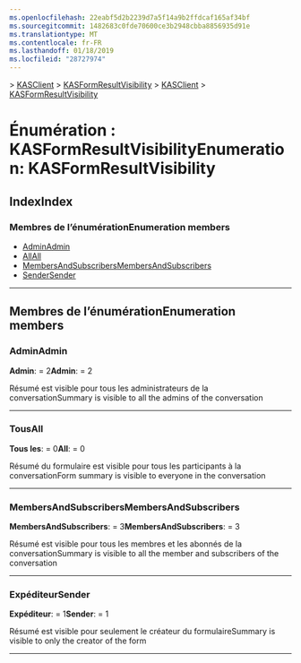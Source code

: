 ```yaml
---
ms.openlocfilehash: 22eabf5d2b2239d7a5f14a9b2ffdcaf165af34bf
ms.sourcegitcommit: 1482683c0fde70600ce3b2948cbba8856935d91e
ms.translationtype: MT
ms.contentlocale: fr-FR
ms.lasthandoff: 01/18/2019
ms.locfileid: "28727974"
---
```

<span data-ttu-id="84250-101">[](../README.md) > [KASClient](../modules/kasclient.md) > [KASFormResultVisibility](../enums/kasclient.kasformresultvisibility.md)</span><span class="sxs-lookup"><span data-stu-id="84250-101">[](../README.md) > [KASClient](../modules/kasclient.md) > [KASFormResultVisibility](../enums/kasclient.kasformresultvisibility.md)</span></span>

# <a name="enumeration-kasformresultvisibility"></a><span data-ttu-id="84250-102">Énumération : KASFormResultVisibility</span><span class="sxs-lookup"><span data-stu-id="84250-102">Enumeration: KASFormResultVisibility</span></span>

## <a name="index"></a><span data-ttu-id="84250-103">Index</span><span class="sxs-lookup"><span data-stu-id="84250-103">Index</span></span>

### <a name="enumeration-members"></a><span data-ttu-id="84250-104">Membres de l’énumération</span><span class="sxs-lookup"><span data-stu-id="84250-104">Enumeration members</span></span>

* [<span data-ttu-id="84250-105">Admin</span><span class="sxs-lookup"><span data-stu-id="84250-105">Admin</span></span>](kasclient.kasformresultvisibility.md#admin)
* [<span data-ttu-id="84250-106">All</span><span class="sxs-lookup"><span data-stu-id="84250-106">All</span></span>](kasclient.kasformresultvisibility.md#all)
* [<span data-ttu-id="84250-107">MembersAndSubscribers</span><span class="sxs-lookup"><span data-stu-id="84250-107">MembersAndSubscribers</span></span>](kasclient.kasformresultvisibility.md#membersandsubscribers)
* [<span data-ttu-id="84250-108">Sender</span><span class="sxs-lookup"><span data-stu-id="84250-108">Sender</span></span>](kasclient.kasformresultvisibility.md#sender)

---

## <a name="enumeration-members"></a><span data-ttu-id="84250-109">Membres de l’énumération</span><span class="sxs-lookup"><span data-stu-id="84250-109">Enumeration members</span></span>

<a id="admin"></a>

###  <a name="admin"></a><span data-ttu-id="84250-110">Admin</span><span class="sxs-lookup"><span data-stu-id="84250-110">Admin</span></span>

<span data-ttu-id="84250-111">**Admin**: = 2</span><span class="sxs-lookup"><span data-stu-id="84250-111">**Admin**:  = 2</span></span>

<span data-ttu-id="84250-112">Résumé est visible pour tous les administrateurs de la conversation</span><span class="sxs-lookup"><span data-stu-id="84250-112">Summary is visible to all the admins of the conversation</span></span>

___

<a id="all"></a>

###  <a name="all"></a><span data-ttu-id="84250-113">Tous</span><span class="sxs-lookup"><span data-stu-id="84250-113">All</span></span>

<span data-ttu-id="84250-114">**Tous les**: = 0</span><span class="sxs-lookup"><span data-stu-id="84250-114">**All**:  = 0</span></span>

<span data-ttu-id="84250-115">Résumé du formulaire est visible pour tous les participants à la conversation</span><span class="sxs-lookup"><span data-stu-id="84250-115">Form summary is visible to everyone in the conversation</span></span>

___

<a id="membersandsubscribers"></a>

###  <a name="membersandsubscribers"></a><span data-ttu-id="84250-116">MembersAndSubscribers</span><span class="sxs-lookup"><span data-stu-id="84250-116">MembersAndSubscribers</span></span>

<span data-ttu-id="84250-117">**MembersAndSubscribers**: = 3</span><span class="sxs-lookup"><span data-stu-id="84250-117">**MembersAndSubscribers**:  = 3</span></span>

<span data-ttu-id="84250-118">Résumé est visible pour tous les membres et les abonnés de la conversation</span><span class="sxs-lookup"><span data-stu-id="84250-118">Summary is visible to all the member and subscribers of the conversation</span></span>

___

<a id="sender"></a>

###  <a name="sender"></a><span data-ttu-id="84250-119">Expéditeur</span><span class="sxs-lookup"><span data-stu-id="84250-119">Sender</span></span>

<span data-ttu-id="84250-120">**Expéditeur**: = 1</span><span class="sxs-lookup"><span data-stu-id="84250-120">**Sender**:  = 1</span></span>

<span data-ttu-id="84250-121">Résumé est visible pour seulement le créateur du formulaire</span><span class="sxs-lookup"><span data-stu-id="84250-121">Summary is visible to only the creator of the form</span></span>

___

